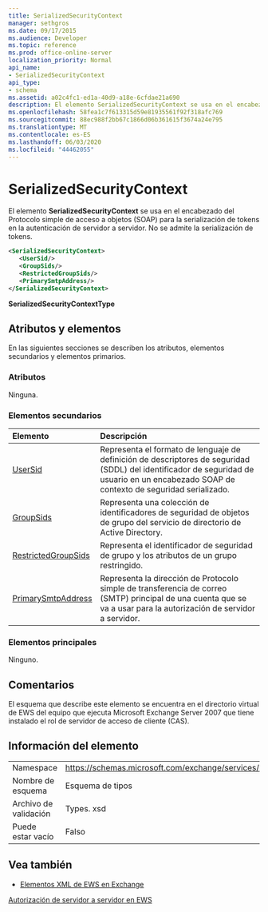 ```yaml
---
title: SerializedSecurityContext
manager: sethgros
ms.date: 09/17/2015
ms.audience: Developer
ms.topic: reference
ms.prod: office-online-server
localization_priority: Normal
api_name:
- SerializedSecurityContext
api_type:
- schema
ms.assetid: a02c4fc1-ed1a-40d9-a18e-6cfdae21a690
description: El elemento SerializedSecurityContext se usa en el encabezado del Protocolo simple de acceso a objetos (SOAP) para la serialización de tokens en la autenticación de servidor a servidor. No se admite la serialización de tokens.
ms.openlocfilehash: 58fea1c7f613315d59e81935561f92f318afc769
ms.sourcegitcommit: 88ec988f2bb67c1866d06b361615f3674a24e795
ms.translationtype: MT
ms.contentlocale: es-ES
ms.lasthandoff: 06/03/2020
ms.locfileid: "44462055"
---
```

# <a name="serializedsecuritycontext"></a>SerializedSecurityContext

El elemento **SerializedSecurityContext** se usa en el encabezado del Protocolo simple de acceso a objetos (SOAP) para la serialización de tokens en la autenticación de servidor a servidor. No se admite la serialización de tokens. 
  
```xml
<SerializedSecurityContext>
   <UserSid/>
   <GroupSids/>
   <RestrictedGroupSids/>
   <PrimarySmtpAddress/>
</SerializedSecurityContext>
```

 **SerializedSecurityContextType**
## <a name="attributes-and-elements"></a>Atributos y elementos

En las siguientes secciones se describen los atributos, elementos secundarios y elementos primarios.
  
### <a name="attributes"></a>Atributos

Ninguna.
  
### <a name="child-elements"></a>Elementos secundarios

|**Elemento**|**Descripción**|
|:-----|:-----|
|[UserSid](usersid.md) <br/> |Representa el formato de lenguaje de definición de descriptores de seguridad (SDDL) del identificador de seguridad de usuario en un encabezado SOAP de contexto de seguridad serializado.  <br/> |
|[GroupSids](groupsids.md) <br/> |Representa una colección de identificadores de seguridad de objetos de grupo del servicio de directorio de Active Directory.  <br/> |
|[RestrictedGroupSids](restrictedgroupsids.md) <br/> |Representa el identificador de seguridad de grupo y los atributos de un grupo restringido.  <br/> |
|[PrimarySmtpAddress](primarysmtpaddress.md) <br/> |Representa la dirección de Protocolo simple de transferencia de correo (SMTP) principal de una cuenta que se va a usar para la autorización de servidor a servidor.  <br/> |
   
### <a name="parent-elements"></a>Elementos principales

Ninguno.
  
## <a name="remarks"></a>Comentarios

El esquema que describe este elemento se encuentra en el directorio virtual de EWS del equipo que ejecuta Microsoft Exchange Server 2007 que tiene instalado el rol de servidor de acceso de cliente (CAS).
  
## <a name="element-information"></a>Información del elemento

|||
|:-----|:-----|
|Namespace  <br/> |https://schemas.microsoft.com/exchange/services/2006/types  <br/> |
|Nombre de esquema  <br/> |Esquema de tipos  <br/> |
|Archivo de validación  <br/> |Types. xsd  <br/> |
|Puede estar vacío  <br/> |Falso  <br/> |
   
## <a name="see-also"></a>Vea también



- [Elementos XML de EWS en Exchange](ews-xml-elements-in-exchange.md)


[Autorización de servidor a servidor en EWS](https://msdn.microsoft.com/library/f1610a20-672d-448b-8c00-5b0fbcaf31cb%28Office.15%29.aspx)

